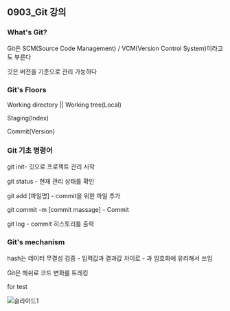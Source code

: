 ## 0903_Git 강의



### What's Git?

Git은 SCM(Source Code Management) / VCM(Version Control System)이라고도 부른다

깃은 버전을 기준으로 관리 가능하다



### Git's Floors

Working directory || Working tree(Local) 

Staging(Index) 

Commit(Version)



### Git 기초 명령어

git init- 깃으로 프로젝트 관리 시작 

git status - 현재 관리 상태를 확인

git add [파일명] - commit을 위한 파일 추가

git commit -m [commit massage] - Commit

git log - commit 히스토리를 출력



### Git's mechanism

hash는 데이터 무결성 검증 - 입력값과 결과값 차이로 - 과 암호화에 유리해서 쓰임

Git은 헤쉬로 코드 변화를 트레킹

for test

![슬라이드1](C:\Users\student\Desktop\프레젠테이션1\슬라이드1.PNG)

